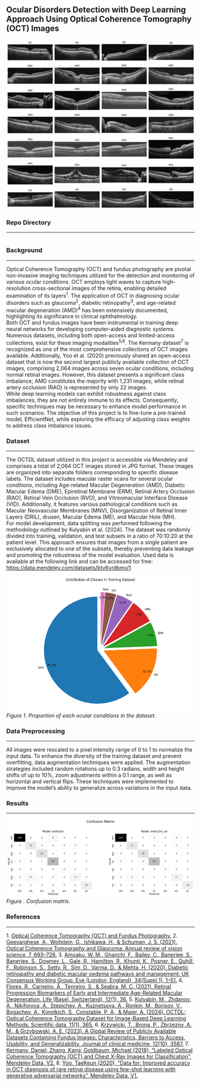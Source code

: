 ## Ocular Disorders Detection with Deep Learning Approach Using Optical Coherence Tomography (OCT) Images

![normal](assets/images/OCT_NO.png)
![amd](assets/images/OCT_AMD.png)
![dme](assets/images/OCT_DME.png)
![erm](assets/images/OCT_ERM.png)
![rao](assets/images/OCT_RAO.png)
![rvo](assets/images/OCT_RVO.png)
![vid](assets/images/OCT_VID.png)

### Repo Directory
---

```

```

### Background
---

<p>
Optical Coherence Tomography (OCT) and fundus photography are pivotal non-invasive imaging techniques utilized for the detection and monitoring of various ocular conditions. OCT employs light waves to capture high-resolution cross-sectional images of the retina, enabling detailed examination of its layers<sup>1</sup>. The application of OCT in diagnosing ocular disorders such as glaucoma<sup>2</sup>, diabetic retinopathy<sup>3</sup>, and age-related macular degeneration (AMD)<sup>4</sup> has been extensively documented, highlighting its significance in clinical ophthalmology.
<br>
Both OCT and fundus images have been instrumental in training deep neural networks for developing computer-aided diagnostic systems. Numerous datasets, including both open-access and limited-access collections, exist for these imaging modalities<sup>5,6</sup>. The Kermany dataset<sup>7</sup> is recognized as one of the most comprehensive collections of OCT images available. Additionally, Yoo et al. (2020) previously shared an open-access dataset that is now the second largest publicly available collection of OCT images, comprising 2,064 images across seven ocular conditions, including normal retinal images. However, this dataset presents a significant class imbalance; AMD constitutes the majority with 1,231 images, while retinal artery occlusion (RAO) is represented by only 22 images.
<br>
While deep learning models can exhibit robustness against class imbalances, they are not entirely immune to its effects. Consequently, specific techniques may be necessary to enhance model performance in such scenarios. The objective of this project is to fine-tune a pre-trained model, EfficientNet, while exploring the efficacy of adjusting class weights to address class imbalance issues.
</p>


### Dataset
--- 

<p>
The OCTDL dataset utilized in this project is accessible via Mendeley and comprises a total of 2,064 OCT images stored in JPG format. These images are organized into separate folders corresponding to specific disease labels. The dataset includes macular raster scans for several ocular conditions, including Age-related Macular Degeneration (AMD), Diabetic Macular Edema (DME), Epiretinal Membrane (ERM), Retinal Artery Occlusion (RAO), Retinal Vein Occlusion (RVO), and Vitreomacular Interface Disease (VID). Additionally, it features various pathological conditions such as Macular Neovascular Membranes (MNV), Disorganization of Retinal Inner Layers (DRIL), drusen, Macular Edema (ME), and Macular Hole (MH).
<br>
For model development, data splitting was performed following the methodology outlined by Kulyabin et al. (2024). The dataset was randomly divided into training, validation, and test subsets in a ratio of 70:10:20 at the patient level. This approach ensures that images from a single patient are exclusively allocated to one of the subsets, thereby preventing data leakage and promoting the robustness of the model evaluation. Used data is available at the following link and can be accessed for free: <a href="https://data.mendeley.com/datasets/btv6yrdbmv/1">https://data.mendeley.com/datasets/btv6yrdbmv/1</a>

![class_distribution](assets/images/OCT_class_dist.png)
<i>Figure 1. Proportion of each ocular conditions in the dataset.</i>

</p>

### Data Preprocessing
---

<p>
All images were rescaled to a pixel intensity range of 0 to 1 to normalize the input data. To enhance the diversity of the training dataset and prevent overfitting, data augmentation techniques were applied. The augmentation strategies included random rotations up to 0.3 radians, width and height shifts of up to 10%, zoom adjustments within a 0.1 range, as well as horizontal and vertical flips. These techniques were implemented to improve the model’s ability to generalize across variations in the input data.
</p>


### Results
---

![confusion_matrix](assets/images/confusion_matrix.png)
<i>Figure . Confusion matrix.</i>


### References
---
<p>
1.	<a href="https://www.oscarwylee.com.au/glasses/eye/oct-fundus-test?srsltid=AfmBOoqtsC5Dn1sNvNc88jzjnj21SL3oKIPKYHzEMbCqiddTlfRNFmLx">Optical Coherence Tomography (OCT) and Fundus Photography.</a>
2.	<a href="https://pubmed.ncbi.nlm.nih.gov/34242054/">Geevarghese, A., Wollstein, G., Ishikawa, H., & Schuman, J. S. (2021). Optical Coherence Tomography and Glaucoma. Annual review of vision science, 7, 693–726.</a>
3.	<a href="https://pubmed.ncbi.nlm.nih.gov/32504038/">Amoaku, W. M., Ghanchi, F., Bailey, C., Banerjee, S., Banerjee, S., Downey, L., Gale, R., Hamilton, R., Khunti, K., Posner, E., Quhill, F., Robinson, S., Setty, R., Sim, D., Varma, D., & Mehta, H. (2020). Diabetic retinopathy and diabetic macular oedema pathways and management: UK Consensus Working Group. Eye (London, England), 34(Suppl 1), 1–51.</a>
4.	<a href="https://pubmed.ncbi.nlm.nih.gov/35054429/">Flores, R., Carneiro, Â., Tenreiro, S., & Seabra, M. C. (2021). Retinal Progression Biomarkers of Early and Intermediate Age-Related Macular Degeneration. Life (Basel, Switzerland), 12(1), 36.</a>
5.	<a href="https://pmc.ncbi.nlm.nih.gov/articles/PMC11009408/#CR8">Kulyabin, M., Zhdanov, A., Nikiforova, A., Stepichev, A., Kuznetsova, A., Ronkin, M., Borisov, V., Bogachev, A., Korotkich, S., Constable, P. A., & Maier, A. (2024). OCTDL: Optical Coherence Tomography Dataset for Image-Based Deep Learning Methods. Scientific data, 11(1), 365.</a>
6.	<a href="https://pubmed.ncbi.nlm.nih.gov/37240693/">Krzywicki, T., Brona, P., Zbrzezny, A. M., & Grzybowski, A. E. (2023). A Global Review of Publicly Available Datasets Containing Fundus Images: Characteristics, Barriers to Access, Usability, and Generalizability. Journal of clinical medicine, 12(10), 3587.</a>
7.	<a href="https://data.mendeley.com/datasets/rscbjbr9sj/2">Kermany, Daniel; Zhang, Kang; Goldbaum, Michael (2018), “Labeled Optical Coherence Tomography (OCT) and Chest X-Ray Images for Classification”, Mendeley Data, V2.</a>
8.	<a href="https://data.mendeley.com/datasets/rscbjbr9sj/2">Yoo, TaeKeun (2020), “Data for: Improved accuracy in OCT diagnosis of rare retinal disease using few-shot learning with generative adversarial networks”, Mendeley Data, V1.</a>
</p>